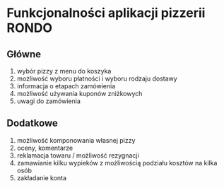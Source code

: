 # Funkcjonalności aplikacji pizzerii RONDO

## Główne
1. wybór pizzy z menu do koszyka 
2. możliwość wyboru płatności i wyboru rodzaju dostawy
3. informacja o etapach zamówienia
4. możliwość używania kuponów zniżkowych
5. uwagi do zamówienia

## Dodatkowe
1. możliwość komponowania własnej pizzy
2. oceny, komentarze
3. reklamacja towaru / możliwość rezygnacji
4. zamawianie kilku wypieków z możliwością podziału kosztów na kilka osób
5. zakładanie konta
